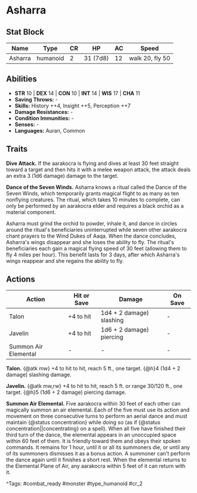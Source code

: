 # Asharra

## Stat Block

| Name | Type | CR | HP | AC | Speed |
|------|------|----|----|----|-------|
| Asharra | humanoid | 2 | 31 (7d8) | 12 | walk 20, fly 50 |

## Abilities

- **STR** 10 | **DEX** 14 | **CON** 10 | **INT** 14 | **WIS** 17 | **CHA** 11
- **Saving Throws:** -  
- **Skills:** History ++4, Insight ++5, Perception ++7  
- **Damage Resistances:** -  
- **Condition Immunities:** -  
- **Senses:** -  
- **Languages:** Auran, Common

## Traits

**Dive Attack.** If the aarakocra is flying and dives at least 30 feet straight toward a target and then hits it with a melee weapon attack, the attack deals an extra 3 (1d6 damage) damage to the target.

**Dance of the Seven Winds.** Asharra knows a ritual called the Dance of the Seven Winds, which temporarily grants magical flight to as many as ten nonflying creatures. The ritual, which takes 10 minutes to complete, can only be performed by an aarakocra elder and requires a black orchid as a material component.

Asharra must grind the orchid to powder, inhale it, and dance in circles around the ritual's beneficiaries uninterrupted while seven other aarakocra chant prayers to the Wind Dukes of Aaqa. When the dance concludes, Asharra's wings disappear and she loses the ability to fly. The ritual's beneficiaries each gain a magical flying speed of 30 feet (allowing them to fly 4 miles per hour). This benefit lasts for 3 days, after which Asharra's wings reappear and she regains the ability to fly.


## Actions

| Action | Hit or Save | Damage | On Save |
|--------|--------------|--------|----------|
| Talon | +4 to hit | 1d4 + 2 damage) slashing | - |
| Javelin | +4 to hit | 1d6 + 2 damage) piercing | - |
| Summon Air Elemental | - | - | - |

**Talon.** {@atk mw} +4 to hit to hit, reach 5 ft., one target. {@h}4 (1d4 + 2 damage) slashing damage.

**Javelin.** {@atk mw,rw} +4 to hit to hit, reach 5 ft. or range 30/120 ft., one target. {@h}5 (1d6 + 2 damage) piercing damage.

**Summon Air Elemental.** Five aarakocra within 30 feet of each other can magically summon an air elemental. Each of the five must use its action and movement on three consecutive turns to perform an aerial dance and must maintain {@status concentration} while doing so (as if {@status concentration||concentrating} on a spell). When all five have finished their third turn of the dance, the elemental appears in an unoccupied space within 60 feet of them. It is friendly toward them and obeys their spoken commands. It remains for 1 hour, until it or all its summoners die, or until any of its summoners dismisses it as a bonus action. A summoner can't perform the dance again until it finishes a short rest. When the elemental returns to the Elemental Plane of Air, any aarakocra within 5 feet of it can return with it.


^Tags: #combat_ready #monster #type_humanoid #cr_2